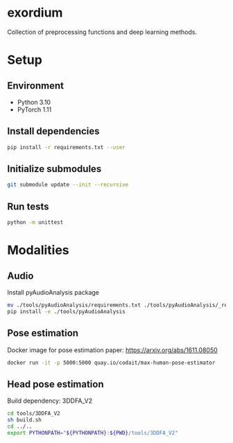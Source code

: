 # exordium
Collection of preprocessing functions and deep learning methods.

# Setup
## Environment
* Python 3.10
* PyTorch 1.11

## Install dependencies
```bash
pip install -r requirements.txt --user
```

## Initialize submodules
```bash
git submodule update --init --recursive
```

## Run tests
```bash
python -m unittest
```

# Modalities
## Audio
Install pyAudioAnalysis package
```bash
mv ./tools/pyAudioAnalysis/requirements.txt ./tools/pyAudioAnalysis/_requirements.txt
pip install -e ./tools/pyAudioAnalysis
```

## Pose estimation
Docker image for pose estimation
paper: https://arxiv.org/abs/1611.08050
```bash
docker run -it -p 5000:5000 quay.io/codait/max-human-pose-estimator
```

## Head pose estimation
Build dependency: 3DDFA_V2
```bash
cd tools/3DDFA_V2
sh build.sh
cd ../..
export PYTHONPATH="${PYTHONPATH}:${PWD}/tools/3DDFA_V2"
```
